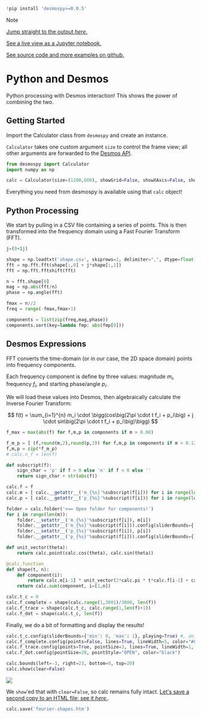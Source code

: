 ```python
!pip install 'desmospy>=0.0.5'
```

> [!NOTE]
>
> [Jump straight to the output *here*.](https://nbviewer.org/github/timdechant/desmospy/blob/main/examples/fourier-shapes/fourier-shapes.htm)
>
> [See a live view as a Jupyter notebook.](https://nbviewer.org/github/timdechant/desmospy/blob/main/examples/fourier-shapes/fourier-shapes.ipynb)
> 
> [See source code and more examples on github.](https://github.com/timdechant/desmospy)

# Python and Desmos

Python processing with Desmos interaction!  This shows the power of combining the two.

## Getting Started

Import the Calculator class from <code>desmospy</code> and create an instance.

<code>Calculator</code> takes one custom argument <code>size</code> to control the frame view; all other arguments are forwarded to the [Desmos API](https://www.desmos.com/api/v1.9/docs/index.html#document-calculator).


```python
from desmospy import Calculator
import numpy as np

calc = Calculator(size=(1200,600), showGrid=False, showXAxis=False, showYAxis=False)
```

Everything you need from desmospy is available using that <code>calc</code> object!

## Python Processing

We start by pulling in a CSV file containing a series of points.  This is then transformed into the frequency domain using a Fast Fourier Transform (FFT).


```python
j=(0+1j)

shape = np.loadtxt('shape.csv', skiprows=1, delimiter=",", dtype=float)
fft = np.fft.fft(shape[:,0] + j*shape[:,1])
fft = np.fft.fftshift(fft)

n = fft.shape[0]
mag = np.abs(fft/n)
phase = np.angle(fft)

fmax = n//2
freq = range(-fmax,fmax+1)

components = list(zip(freq,mag,phase))
components.sort(key=lambda fmp: abs(fmp[0]))
```

## Desmos Expressions

FFT converts the time-domain (or in our case, the 2D space domain) points into frequency components.

Each frequency component is define by three values: magnitude $m_i$, frequency $f_i$, and starting phase/angle $p_i$.

We will load these values into Desmos, then algebraically calculate the Inverse Fourier Transform:

$$
f(t) = \sum_{i=1}^{n} m_i \cdot \bigg(cos\big(2\pi \cdot t f_i + p_i\big) + j \cdot sin\big(2\pi \cdot t f_i + p_i\big)\bigg)
$$


```python
f_max = max(abs(f) for f,m,p in components if m > 0.08)

f_m_p = [ (f,round(m,2),round(p,2)) for f,m,p in components if m > 0.12]# if abs(f) <= f_max]
f,m,p = zip(*f_m_p)
# calc.n_f = len(f)

def subscript(f):
    sign_char = 'p' if f > 0 else 'n' if f < 0 else ''
    return sign_char + str(abs(f))

calc.f = f
calc.m = [ calc.__getattr__('m_{%s}'%subscript(f[i])) for i in range(len(m)) ]
calc.p = [ calc.__getattr__('p_{%s}'%subscript(f[i])) for i in range(len(p)) ]

folder = calc.folder('<== Open folder for components!')
for i in range(len(m)):
    folder.__setattr__('m_{%s}'%subscript(f[i]), m[i])
    folder.__getattr__('m_{%s}'%subscript(f[i])).config(sliderBounds={'min': 0, 'max': round(10*m[i],2)})
    folder.__setattr__('p_{%s}'%subscript(f[i]), p[i])
    folder.__getattr__('p_{%s}'%subscript(f[i])).config(sliderBounds={'min': round(-np.pi,2), 'max': round(np.pi,2)})

def unit_vector(theta):
    return calc.point(calc.cos(theta), calc.sin(theta))

@calc.function
def shape(t, n):
    def component(i):
        return calc.m[i-1] * unit_vector(2*calc.pi * t*calc.f[i-1] + calc.p[i-1])
    return calc.sum(component, i=[1,n])

calc.t_c = 0
calc.f_complete = shape(calc.range(1,3001)/3000, len(f))
calc.f_trace = shape(calc.t_c, calc.range(1,len(f)+1))
calc.f_dot = shape(calc.t_c, len(f))
```

Finally, we do a bit of formatting and display the results!


```python
calc.t_c.config(sliderBounds={'min': 0, 'max': 1}, playing=True) #, animationPeriod=80000, loopMode="LOOP_FORWARD")
calc.f_complete.config(points=False, lines=True, lineWidth=5, color="#87A5C4")
calc.f_trace.config(points=True, pointSize=3, lines=True, lineWidth=1, color="#111111")
calc.f_dot.config(pointSize=20, pointStyle="OPEN", color="black")

calc.bounds(left=-3, right=23, bottom=0, top=20)
calc.show(clear=False)
```
[<img src="fourier-shapes.gif">](https://nbviewer.org/github/timdechant/desmospy/blob/main/examples/fourier-shapes/fourier-shapes.htm)

We <code>show</code>'ed that with <code>clear=False</code>, so calc remains fully intact.  [Let's save a second copy to an HTML file; see it *here*.](https://nbviewer.org/github/timdechant/desmospy/blob/main/examples/fourier-shapes/fourier-shapes.htm).


```python
calc.save('fourier-shapes.htm')
```
